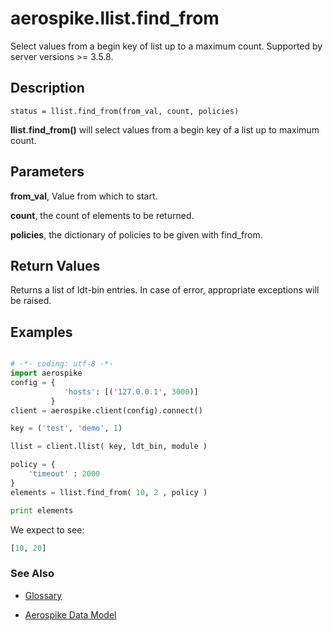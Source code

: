 
# aerospike.llist.find_from
Select values from a begin key of list up to a maximum count.
Supported by server versions >= 3.5.8.

## Description

```
status = llist.find_from(from_val, count, policies)
```
**llist.find_from()** will select values from a begin key of a list up to
maximum count.    

## Parameters

**from_val**, Value from which to start.

**count**, the count of elements to be returned.

**policies**, the dictionary of policies to be given with find_from.

## Return Values
Returns a list of ldt-bin entries. In case of error, appropriate exceptions will be raised.

## Examples

```python

# -*- coding: utf-8 -*-
import aerospike
config = {
            'hosts': [('127.0.0.1', 3000)]
         }
client = aerospike.client(config).connect()

key = ('test', 'demo', 1)

llist = client.llist( key, ldt_bin, module )

policy = {
    'timeout' : 2000
}
elements = llist.find_from( 10, 2 , policy )

print elements


```

We expect to see:

```python
[10, 20]
```



### See Also



- [Glossary](http://www.aerospike.com/docs/guide/glossary.html)

- [Aerospike Data Model](http://www.aerospike.com/docs/architecture/data-model.html)
